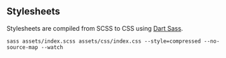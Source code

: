 ## Stylesheets

Stylesheets are compiled from SCSS to CSS using [Dart Sass](https://github.com/sass/dart-sass).

```
sass assets/index.scss assets/css/index.css --style=compressed --no-source-map --watch
```
